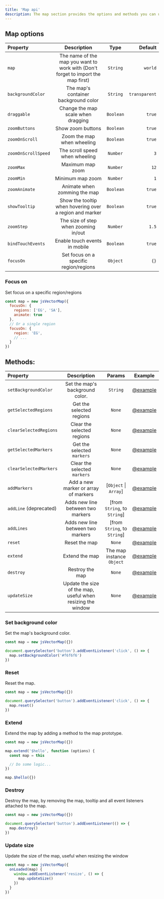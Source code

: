 ```yaml
---
title: 'Map api'
description: The map section provides the options and methods you can use to manipulate the map.
---
```


## Map options

| Property | Description | Type | Default |
| :------- | :-----------:  | :-----------: | ------------: |
| `map` | The name of the map you want to work with (Don't forget to import the map first) | `String` | `world` |
| `backgroundColor` | The map's container background color | `String` | `transparent` |
| `draggable` | Change the map scale when dragging | `Boolean` | `true` |
| `zoomButtons` | Show zoom buttons | `Boolean` | `true` |
| `zoomOnScroll` | Zoom the map when wheeling | `Boolean` | `true` |
| `zoomOnScrollSpeed` | The scroll speed when wheeling | `Number` | `3` |
| `zoomMax` | Maximum map zoom | `Number` | `12` |
| `zoomMin` | Minimum map zoom | `Number` | `1` |
| `zoomAnimate` | Animate when zomming the map | `Boolean` | `true` |
| `showTooltip` | Show the tooltip when hovering over a region and marker | `Boolean` | `true` |
| `zoomStep` | The size of step when zooming in/out | `Number` | `1.5` |
| `bindTouchEvents` | Enable touch events in mobile | `Boolean` | `true` |
| `focusOn` | Set focus on a specific region/regions | `Object` | `{}` |

### Focus on

Set focus on a specific region/regions

```js
const map = new jsVectorMap({ 
  focusOn: {
    regions: ['EG', 'SA'],
    animate: true
  },
  // Or a single region
  focusOn: {
    region: 'EG',
    // ...
  }
})
```

## Methods:
<!-- | `setSelected` | Set selected `regions` or `markers` | [markers\|regions `String`, keys `Array`] | [@example](/#) | -->

| Property | Description | Params | Example |
| :------- | :-----------:  | :-----------: | :-----------: |
| `setBackgroundColor` | Set the map's background color. | `String` | [@example](#set-background-color) |
| `getSelectedRegions` | Get the selected regions | `None` | [@example](/docs/regions#get-selected-regions) |
| `clearSelectedRegions` | Clear the selected regions | `None` | [@example](/docs/regions#clear-selected-regions) |
| `getSelectedMarkers` | Get the selected `markers` | `None` | [@example](/docs/markers#get-selected-markers) |
| `clearSelectedMarkers` | Clear the selected `markers` | `None` | [@example](/docs/markers#clear-selected-markers) |
| `addMarkers` | Add a new marker or array of markers | [`Object` \| `Array`] | [@example](/docs/markers#adding-new-markers) |
| `addLine` (deprecated) | Adds new line between two markers | [from `String`, to `String`] | [@example](/docs/lines#add-line) |
| `addLines` | Adds new line between two markers | [from `String`, to `String`] | [@example](/docs/lines#add-line) |
| `reset` | Reset the map | `None` | [@example](#reset) |
| `extend` | Extend the map | The map instance `Object` | [@example](#extend) |
| `destroy` | Restroy the map | `None` | [@example](#destroy) |
| `updateSize` | Update the size of the map, useful when resizing the window | `None` | [@example](#update-size) |

### Set background color

Set the map's background color.

```js
const map = new jsVectorMap({})

document.querySelector('button').addEventListener('click', () => {
  map.setBackgroundColor('#f6f6f6')
})
```

### Reset

Reset the map.

```js
const map = new jsVectorMap({})

document.querySelector('button').addEventListener('click', () => {
  map.reset()
})
```

### Extend

Extend the map by adding a method to the map prototype.

```js
const map = new jsVectorMap({})

map.extend('$hello', function (options) {
  const map = this

  // Do some logic...
})

map.$hello({})
```

### Destroy

Destroy the map, by removing the map, tooltip and all event listeners attached to the map.

```js
const map = new jsVectorMap({})

document.querySelector('button').addEventListener(() => {
  map.destroy()
})
```

### Update size

Update the size of the map, useful when resizing the window

```js
const map = new jsVectorMap({
  onLoaded(map) {
    window.addEventListener('resize', () => {
      map.updateSize()
    })
  }
})
```